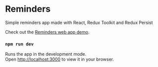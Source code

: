 # Reminders
Simple reminders app made with React, Redux Toolkit and Redux Persist

Check out the [Reminders web app demo](https://keesiemeijer.github.io/Reminders/).

### `npm run dev`

Runs the app in the development mode.\
Open [http://localhost:3000](http://localhost:3000) to view it in your browser.
